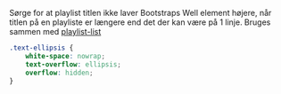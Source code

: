 Sørge for at playlist titlen ikke laver Bootstraps Well element højere, når titlen på en playliste er længere end det der kan være på 1 linje. Bruges sammen med [playlist-list](https://github.com/jensz12/api-snippets/blob/master/youtube/playlist-list.MD)

```css
.text-ellipsis {
	white-space: nowrap;
	text-overflow: ellipsis;
	overflow: hidden;
}
```
